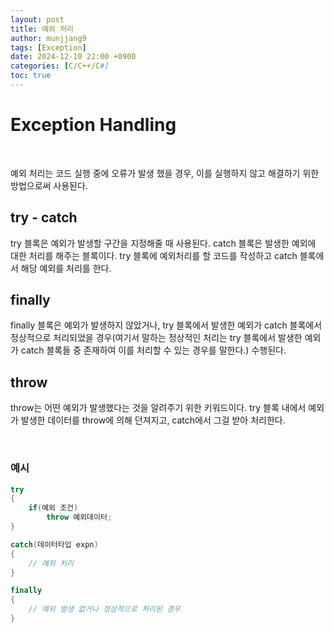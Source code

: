 ```yaml
---
layout: post
title: 예외 처리
author: munjjang9
tags: [Exception]
date: 2024-12-10 22:00 +0900
categories: [C/C++/C#]
toc: true
---
```


# Exception Handling

<br>

예외 처리는 코드 실행 중에 오류가 발생 했을 경우, 이를 실행하지 않고 해결하기 위한 방법으로써 사용된다.

## try - catch

try 블록은 예외가 발생할 구간을 지정해줄 때 사용된다. catch 블록은 발생한 예외에 대한 처리를 해주는 블록이다. try 블록에 예외처리를 할 코드를 작성하고 catch 블록에서 해당 예외를 처리를 한다.

## finally

finally 블록은 예외가 발생하지 않았거나, try 블록에서 발생한 예외가 catch 블록에서 정상적으로 처리되었을 경우(여기서 말하는 정상적인 처리는 try 블록에서 발생한 예외가 catch 블록들 중 존재하여 이를 처리할 수 있는 경우를 말한다.) 수행된다. 

## throw

throw는 어떤 예외가 발생했다는 것을 알려주기 위한 키워드이다. try 블록 내에서 예외가 발생한 데이터를 throw에 의해 던져지고, catch에서 그걸 받아 처리한다.

<br>

### 예시

```csharp
try
{
    if(예외 조건)
        throw 예외데이터;
}

catch(데이터타입 expn)
{
    // 예외 처리
}

finally
{
    // 예외 발생 없거나 정상적으로 처리된 경우
}
```